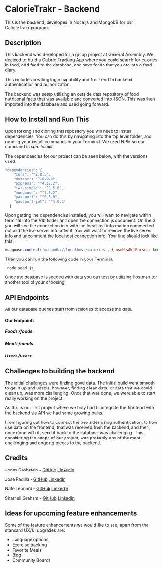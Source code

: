 CalorieTrakr - Backend
======
This is the backend, developed in Node.js and MongoDB for our CalorieTrakr program.

Description
------
This backend was developed for a group project at General Assembly.  We decided to build a Calorie Tracking App where you could search for calories in food, add food to the database, and save foods that you ate into a food diary.

This includes creating login capability and front end to backend authentication and authorization.  

The backend was setup utilizing an outside data repository of food nutritional facts that was available and converted into JSON.  This was then imported into the database and used going forward.

How to Install and Run This
------
Upon forking and cloning this repository you will need to install dependencies.  You can do this by navigating into the top level folder, and running your install commands in your Terminal.  We used NPM so our command is
_npm install_.

The dependencies for our project can be seen below, with the versions used.

```javascript
"dependencies": {
    "cors": "^2.8.5",
    "dotenv": "^16.0.3",
    "express": "^4.18.2",
    "jwt-simple": "^0.5.6",
    "mongoose": "^7.0.2",
    "passport": "^0.6.0",
    "passport-jwt": "^4.0.1"
  }
```
Upon getting the dependencies installed, you will want to navigate within terminal into the /db folder and open the connection.js document.  On line 3 you will see the connection info with the localhost information commented out and the live server info after it.  You will want to remove the live server info and uncomment the localhost connection info.  Your line should look like this:

```javascript
mongoose.connect('mongodb://localhost/calories', { useNewUrlParser: true, useUnifiedTopology: true })
```
Then you can run the following code in your Terminal:
```
_node seed.js_
```

Once the database is seeded with data you can test by utilizing Postman (or another tool of your choosing)

API Endpoints
------
All our database queries start from /calories to access the data.  

#### Our Endpoints 
##### Foods /foods

##### Meals /meals

##### Users /users

Challenges to building the backend
------
The initial challenges were finding good data.  The initial build went smooth to get it up and usable, however, finding clean data, or data that we could clean up, was more challenging.  Once that was done, we were able to start really working on the project.

As this is our first project where we truly had to integrate the frontend with the backend via API we had some growing pains.  

From figuring out how to connect the two sides using authentication, to how use data on the frontend, that was received from the backend, and then, once done with it, send it back to the database was challenging.  This, considering the scope of our project, was probably one of the most challenging and ongoing pieces to the backend.


Credits
------
Jonny Grobstein - [GitHub](https://github.com/jonnygrobstein) [LinkedIn](https://www.linkedin.com/in/jonnygrobstein/)

Jose Padilla - [GitHub](https://github.com/JpadillaCoding) [LinkedIn](https://www.linkedin.com/in/jose-padilla-978ab5146/)

Nate Leonard - [GitHub](https://github.com/nateleo91) [LinkedIn](https://www.linkedin.com/in/nathen-leonard/)

Sharnell Graham - [GitHub](https://github.com/SharnellGraham) [LinkedIn](https://www.linkedin.com/in/sharnell-graham-627932262/)


Ideas for upcoming feature enhancements
------
Some of the feature enhancements we would like to see, apart from the standard UX/UI upgrades are:

* Language options
* Exercise tracking
* Favorite Meals
* Blog
* Community Boards